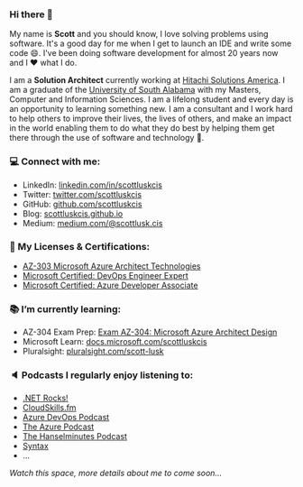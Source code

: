 ### Hi there 👋

<!--
**scottluskcis/scottluskcis** is a ✨ _special_ ✨ repository because its `README.md` (this file) appears on your GitHub profile.

Here are some ideas to get you started:

- 🔭 I’m currently working on ...
- 🌱 I’m currently learning ...
- 👯 I’m looking to collaborate on ...
- 🤔 I’m looking for help with ...
- 💬 Ask me about ...
- 📫 How to reach me: ...
- 😄 Pronouns: ...
- ⚡ Fun fact: ...
-->

My name is **Scott** and you should know, I love solving problems using software. It's a good day for me when I get to launch an IDE and write some code :smile:. I've been doing software development for almost 20 years now and I :heart: what I do.

I am a **Solution Architect** currently working at [Hitachi Solutions America](https://global.hitachi-solutions.com/). I am a graduate of the [University of South Alabama](https://www.southalabama.edu/) with my Masters, Computer and Information Sciences. I am a lifelong student and every day is an opportunity to learning something new. I am a consultant and I work hard to help others to improve their lives, the lives of others, and make an impact in the world enabling them to do what they do best by helping them get there through the use of software and technology :dart:.

### :computer: Connect with me:

* LinkedIn: [linkedin.com/in/scottluskcis](https://www.linkedin.com/in/scottluskcis/)
* Twitter: [twitter.com/scottluskcis](https://twitter.com/scottluskcis)
* GitHub: [github.com/scottluskcis](https://github.com/scottluskcis)
* Blog: [scottluskcis.github.io](https://scottluskcis.github.io/)
* Medium: [medium.com/@scottlusk.cis](https://medium.com/@scottlusk.cis)

### :scroll: My Licenses & Certifications:

* [AZ-303 Microsoft Azure Architect Technologies](https://www.credly.com/badges/8dfdaa71-06b0-40fc-bbdb-e081a7b85c42/linked_in_profile)
* [Microsoft Certified: DevOps Engineer Expert](https://www.credly.com/badges/0bf6e35a-d961-484b-a025-e4b243df893a/linked_in_profile)
* [Microsoft Certified: Azure Developer Associate](https://www.credly.com/badges/754b3f5f-c3fe-4080-9221-a4de2e1401cb/linked_in_profile)

### :books: I’m currently learning:

* AZ-304 Exam Prep: [Exam AZ-304: Microsoft Azure Architect Design](https://docs.microsoft.com/en-us/learn/certifications/exams/az-304)
* Microsoft Learn: [docs.microsoft.com/scottluskcis](https://docs.microsoft.com/en-us/users/scottluskcis/)
* Pluralsight: [pluralsight.com/scott-lusk](https://app.pluralsight.com/profile/scott-lusk-8c)

### :speaker: Podcasts I regularly enjoy listening to:

* [.NET Rocks!](https://www.dotnetrocks.com/)
* [CloudSkills.fm](https://cloudskills.fm/)
* [Azure DevOps Podcast](http://azuredevopspodcast.clear-measure.com/)
* [The Azure Podcast](http://azpodcast.azurewebsites.net/)
* [The Hanselminutes Podcast](https://hanselminutes.com/)
* [Syntax](https://syntax.fm/)
* ...

_Watch this space, more details about me to come soon..._
